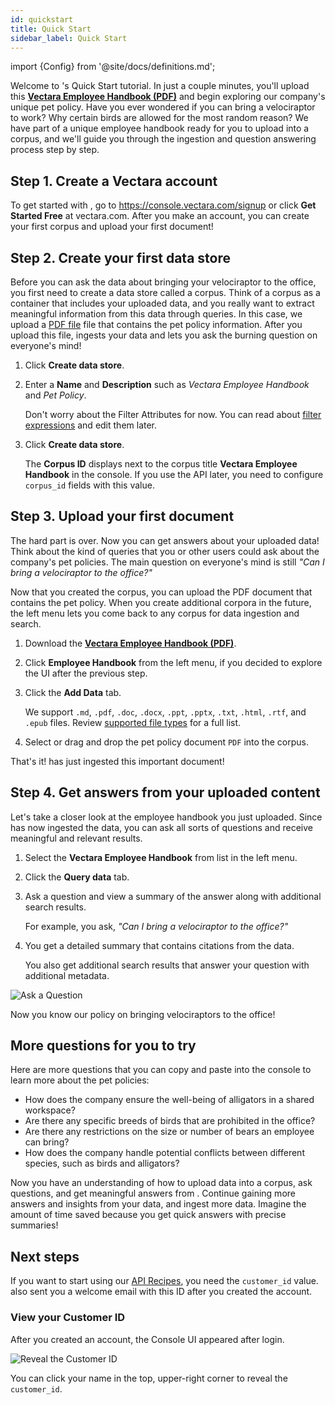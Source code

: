 ```yaml
---
id: quickstart
title: Quick Start
sidebar_label: Quick Start
---
```


import {Config} from '@site/docs/definitions.md';

Welcome to <Config v="names.product"/>'s Quick Start tutorial. In just a couple minutes, 
you'll upload this [**Vectara Employee Handbook (PDF)**](/img/vectara_employee_handbook.pdf) and begin exploring our 
company's unique pet policy. Have you ever wondered if you can bring a velociraptor 
to work? Why certain birds are allowed for the most random reason? We have part of a 
unique employee handbook ready for you to upload into a <Config v="names.product"/> corpus, 
and we'll guide you through the ingestion and question answering process step by step.

## Step 1. Create a Vectara account

To get started with <Config v="names.product"/>, go to https://console.vectara.com/signup or 
click **Get Started Free** at vectara.com. After you make an account, you can 
create your first corpus and upload your first document!

## Step 2. Create your first data store

Before you can ask the data about bringing your velociraptor to the 
office, you first need to create a data store called a corpus. Think of a 
corpus as a container that includes your uploaded data, and you really want 
to extract meaningful information from this data through queries. In this 
case, we upload a [PDF file](/img/vectara_employee_handbook.pdf) file 
that contains the pet policy information. After you upload this 
file, <Config v="names.product"/> ingests your data and lets you ask the burning 
question on everyone's mind!

1. Click **Create data store**.
2. Enter a **Name** and **Description** such as _Vectara Employee Handbook_ and _Pet Policy_.
   
      Don't worry about the Filter Attributes for now. You can read 
      about [filter expressions](/docs/learn/metadata-search-filtering/filter-overview) and 
      edit them later.
3. Click **Create data store**. 

   The **Corpus ID** displays next to the corpus title **Vectara Employee Handbook** in the 
    console. If you use the API later, you need to configure `corpus_id` fields 
    with this value.
   
## Step 3. Upload your first document  
   
The hard part is over. Now you can get answers about your uploaded data! 
Think about the kind of queries that you or other users could ask about 
the company's pet policies. The main question on everyone's mind is still
_"Can I bring a velociraptor to the office?"_

Now that you created the corpus, you can upload the PDF document 
that contains the pet policy. When you create additional corpora in the 
future, the left menu lets you come back to any corpus for data 
ingestion and search.

1. Download the [**Vectara Employee Handbook (PDF)**](/img/vectara_employee_handbook.pdf).
2. Click **Employee Handbook** from the left menu, if you decided to explore the UI
   after the previous step.
3. Click the **Add Data** tab.

   We support `.md`, `.pdf`, `.doc`, `.docx`, `.ppt`, `.pptx`, `.txt`, 
   `.html`, `.rtf`, and `.epub` files. Review [supported file types](/docs/api-reference/indexing-apis/file-upload/file-upload-filetypes) for 
   a full list.

4. Select or drag and drop the pet policy document `PDF` into the corpus.

That's it! <Config v="names.product"/> has just ingested this important document!

## Step 4. Get answers from your uploaded content

Let's take a closer look at the employee handbook you just uploaded. Since <Config v="names.product"/> has 
now ingested the data, you can ask all sorts of questions and receive 
meaningful and relevant results.

1. Select the **Vectara Employee Handbook** from list in the left menu.
2. Click the **Query data** tab.
3. Ask a question and view a summary of the answer along with additional 
   search results.

   For example, you ask, _"Can I bring a velociraptor to the office?"_ 
   
4. You get a detailed summary that contains citations from the data.

   You also get additional search results that answer your question with 
   additional metadata.

![Ask a Question](/img/ask_a_question.png)

Now you know our policy on bringing velociraptors to the office!

## More questions for you to try

Here are more questions that you can copy and paste into the console to learn 
more about the pet policies:

- How does the company ensure the well-being of alligators in a shared workspace?
- Are there any specific breeds of birds that are prohibited in the office?
- Are there any restrictions on the size or number of bears an employee 
  can bring?
- How does the company handle potential conflicts between different species, 
  such as birds and alligators?

Now you have an understanding of how to upload data into a corpus, ask 
questions, and get meaningful answers from <Config v="names.product"/>. Continue 
gaining more answers and insights from your data, and ingest more data. 
Imagine the amount of time saved because you get quick answers with precise 
summaries!

## Next steps

If you want to start using our [API Recipes](/docs/api-recipes), you need 
the `customer_id` value. <Config v="names.product"/> also sent 
you a welcome email with this ID after you created the account.

### View your Customer ID

After you created an account, the <Config v="names.product"/> Console UI appeared after 
login. 

![Reveal the Customer ID](/img/view_customer_id.png)

You can click your name in the top, upper-right corner to reveal 
the `customer_id`.